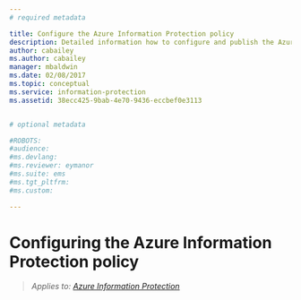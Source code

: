 ```yaml
---
# required metadata

title: Configure the Azure Information Protection policy
description: Detailed information how to configure and publish the Azure Information Protection policy.
author: cabailey
ms.author: cabailey
manager: mbaldwin
ms.date: 02/08/2017
ms.topic: conceptual
ms.service: information-protection
ms.assetid: 38ecc425-9bab-4e70-9436-eccbef0e3113


# optional metadata

#ROBOTS:
#audience:
#ms.devlang:
#ms.reviewer: eymanor
#ms.suite: ems
#ms.tgt_pltfrm:
#ms.custom:

---
```


# Configuring the Azure Information Protection policy 

>*Applies to: [Azure Information Protection](https://azure.microsoft.com/pricing/details/information-protection)*

